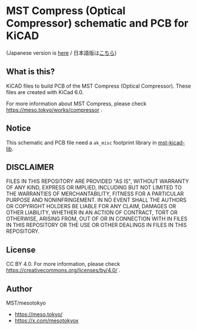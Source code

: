 # MST Compress (Optical Compressor) schematic and PCB for KiCAD

(Japanese version is [here](readme_ja.md) / 日本語版は[こちら](readme_ja.md))

## What is this?

KiCAD files to build PCB of the MST Compress (Optical Compressor). These files are created with KiCad 6.0.

For more information about MST Compress, please check https://meso.tokyo/works/compressor .

## Notice

This schematic and PCB file need a `ak_misc` footprint library in [mst-kicad-lib](https://github.com/mesotokyo/mst-kicad-lib). 

## DISCLAIMER

FILES IN THIS REPOSITORY ARE PROVIDED "AS IS", WITHOUT WARRANTY OF ANY KIND, EXPRESS OR IMPLIED, INCLUDING BUT NOT LIMITED TO THE WARRANTIES OF MERCHANTABILITY, FITNESS FOR A PARTICULAR PURPOSE AND NONINFRINGEMENT. IN NO EVENT SHALL THE AUTHORS OR COPYRIGHT HOLDERS BE LIABLE FOR ANY CLAIM, DAMAGES OR OTHER LIABILITY, WHETHER IN AN ACTION OF CONTRACT, TORT OR OTHERWISE, ARISING FROM, OUT OF OR IN CONNECTION WITH IN FILES IN THIS REPOSITORY OR THE USE OR OTHER DEALINGS IN FILES IN THIS REPOSITORY.

## License

CC BY 4.0. For more information, please check https://creativecommons.org/licenses/by/4.0/ .

## Author

MST/mesotokyo

 - https://meso.tokyo/
 - https://x.com/mesotokyox
